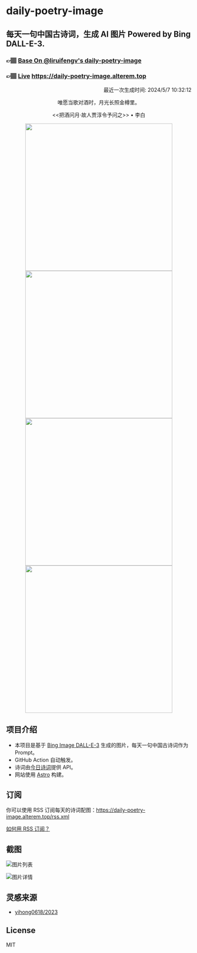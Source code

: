 
# daily-poetry-image

## 每天一句中国古诗词，生成 AI 图片 Powered by Bing DALL-E-3.

### 👉🏽 [Base On @liruifengv's daily-poetry-image](https://github.com/liruifengv/daily-poetry-image)

### 👉🏽 [Live](https://daily-poetry-image.alterem.top/) https://daily-poetry-image.alterem.top

<p align="right">
  最近一次生成时间: 2024/5/7 10:32:12
</p>
<p align="center">
唯愿当歌对酒时，月光长照金樽里。
</p>
<p align="center">
<<把酒问月·故人贾淳令予问之>> • 李白
</p>
<p align="center">
<img src="https://tse4.mm.bing.net/th/id/OIG4.67vwFHumu_HLu.9uZa4d" height="400" width="400" />
<img src="https://tse3.mm.bing.net/th/id/OIG4.es.VdsimtHbfXNliIqxq" height="400" width="400" />
<img src="https://tse4.mm.bing.net/th/id/OIG4.dA0OyMFDl72r6LfcmjEr" height="400" width="400" />
<img src="https://tse3.mm.bing.net/th/id/OIG4.4CAvFUErjJswtf.MCmdZ" height="400" width="400" />
</p>

## 项目介绍

-   本项目是基于 [Bing Image DALL-E-3](https://www.bing.com/images/create) 生成的图片，每天一句中国古诗词作为 Prompt。
-   GitHub Action 自动触发。
-   诗词由[今日诗词](https://www.jinrishici.com/)提供 API。
-   网站使用 [Astro](https://astro.build) 构建。

## 订阅

你可以使用 RSS 订阅每天的诗词配图：https://daily-poetry-image.alterem.top/rss.xml

[如何用 RSS 订阅？](https://zhuanlan.zhihu.com/p/55026716)

## 截图

![图片列表](./screenshots/Snipaste_2023-12-28_21-00-26.png)

![图片详情](./screenshots/Snipaste_2023-12-28_21-00-53.png)

## 灵感来源

-   [yihong0618/2023](https://github.com/yihong0618/2023)

## License

MIT
